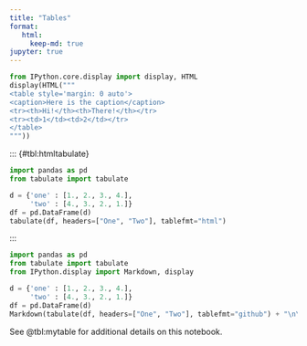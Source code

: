```yaml
---
title: "Tables"
format: 
   html: 
     keep-md: true
jupyter: true
---
```




```python label="tbl:html" lst.label="lst:html" lst.cap="My Listing"
from IPython.core.display import display, HTML
display(HTML("""
<table style='margin: 0 auto'>
<caption>Here is the caption</caption>
<tr><th>Hi!</th><th>There!</th></tr>
<tr><td>1</td><td>2</td></tr>
</table>
"""))
```

::: {#tbl:htmltabulate}
```python tags=["hide-code"]
import pandas as pd
from tabulate import tabulate

d = {'one' : [1., 2., 3., 4.],
     'two' : [4., 3., 2., 1.]}
df = pd.DataFrame(d)
tabulate(df, headers=["One", "Two"], tablefmt="html")
```
:::



```python label="tbl:mytable"
import pandas as pd
from tabulate import tabulate
from IPython.display import Markdown, display

d = {'one' : [1., 2., 3., 4.],
     'two' : [4., 3., 2., 1.]}
df = pd.DataFrame(d)
Markdown(tabulate(df, headers=["One", "Two"], tablefmt="github") + "\n\n: Here is the Caption")
```

See @tbl:mytable for additional details on this notebook.

